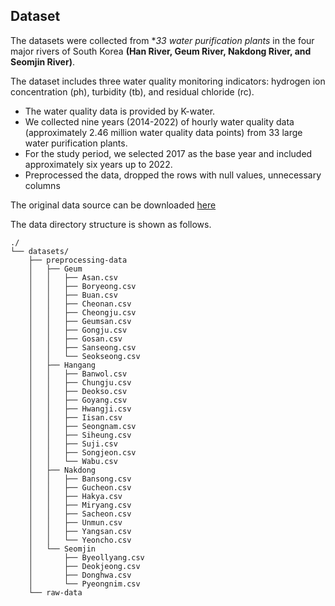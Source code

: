 ## Dataset

The datasets were collected from **33 water purification plants* in the four major rivers of South Korea **(Han River, Geum River, Nakdong River, and Seomjin River)**.

The dataset includes three water quality monitoring indicators: 
hydrogen ion concentration (ph), turbidity (tb), and residual chloride (rc). 

* The water quality data is provided by K-water.
* We collected nine years (2014-2022) of hourly water quality data (approximately 2.46 million water quality data points) from 33 large water purification plants.
* For the study period, we selected 2017 as the base year and included approximately six years up to 2022.
* Preprocessed the data, dropped the rows with null values, unnecessary columns

The original data source can be downloaded [here](https://www.data.go.kr/data/15057290/openapi.do)


The data directory structure is shown as follows. 
```
./
└── datasets/
    ├── preprocessing-data
    │   ├── Geum
    │   │   ├── Asan.csv
    │   │   ├── Boryeong.csv
    │   │   ├── Buan.csv
    │   │   ├── Cheonan.csv
    │   │   ├── Cheongju.csv
    │   │   ├── Geumsan.csv
    │   │   ├── Gongju.csv
    │   │   ├── Gosan.csv
    │   │   ├── Sanseong.csv        
    │   │   └── Seokseong.csv
    │   ├── Hangang
    │   │   ├── Banwol.csv
    │   │   ├── Chungju.csv
    │   │   ├── Deokso.csv
    │   │   ├── Goyang.csv
    │   │   ├── Hwangji.csv
    │   │   ├── Iisan.csv
    │   │   ├── Seongnam.csv
    │   │   ├── Siheung.csv
    │   │   ├── Suji.csv
    │   │   ├── Songjeon.csv     
    │   │   └── Wabu.csv
    │   ├── Nakdong
    │   │   ├── Bansong.csv
    │   │   ├── Gucheon.csv
    │   │   ├── Hakya.csv
    │   │   ├── Miryang.csv
    │   │   ├── Sacheon.csv
    │   │   ├── Unmun.csv
    │   │   ├── Yangsan.csv
    │   │   └── Yeoncho.csv
    │   └── Seomjin
    │       ├── Byeollyang.csv
    │       ├── Deokjeong.csv
    │       ├── Donghwa.csv
    │       └── Pyeongnim.csv
    └── raw-data
```
